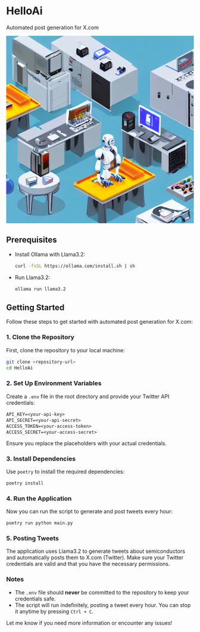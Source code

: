 # HelloAi

Automated post generation for X.com

![Screenshot of the app](images/ai_gen_image.png)

## Prerequisites

- Install Ollama with Llama3.2:
  ```sh
  curl -fsSL https://ollama.com/install.sh | sh
  ```
- Run Llama3.2:
  ```sh
  ollama run llama3.2
  ```

## Getting Started

Follow these steps to get started with automated post generation for X.com:

### 1. Clone the Repository
First, clone the repository to your local machine:
```sh
git clone <repository-url>
cd HelloAi
```

### 2. Set Up Environment Variables
Create a `.env` file in the root directory and provide your Twitter API credentials:

```
API_KEY=<your-api-key>
API_SECRET=<your-api-secret>
ACCESS_TOKEN=<your-access-token>
ACCESS_SECRET=<your-access-secret>
```
Ensure you replace the placeholders with your actual credentials.

### 3. Install Dependencies
Use `poetry` to install the required dependencies:
```sh
poetry install
```

### 4. Run the Application
Now you can run the script to generate and post tweets every hour:
```sh
poetry run python main.py
```

### 5. Posting Tweets
The application uses Llama3.2 to generate tweets about semiconductors and automatically posts them to X.com (Twitter). Make sure your Twitter credentials are valid and that you have the necessary permissions.

### Notes
- The `.env` file should **never** be committed to the repository to keep your credentials safe.
- The script will run indefinitely, posting a tweet every hour. You can stop it anytime by pressing `Ctrl + C`.

Let me know if you need more information or encounter any issues!

